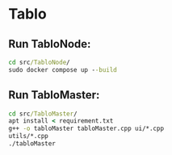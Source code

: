 # Tablo

## Run TabloNode: 
```cmd
cd src/TabloNode/ 
sudo docker compose up --build
```

## Run TabloMaster:
```cmd
cd src/TabloMaster/
apt install < requirement.txt
g++ -o tabloMaster tabloMaster.cpp ui/*.cpp 
utils/*.cpp
./tabloMaster
```